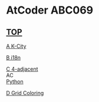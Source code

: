 # AtCoder ABC069  

## [TOP](https://atcoder.jp/contests/abc069)  

[A K-City](https://atcoder.jp/contests/abc069/tasks/abc069_a)   
[](https://atcoder.jp/contests/abc069/submissions/)  

[B i18n](https://atcoder.jp/contests/abc069/tasks/abc069_b)   
[](https://atcoder.jp/contests/abc069/submissions/)  

[C 4-adjacent](https://atcoder.jp/contests/abc069/tasks/arc080_a)   
AC  
[Python](https://atcoder.jp/contests/abc069/submissions/15542400)  

[D Grid Coloring](https://atcoder.jp/contests/abc069/tasks/arc080_b)   
[](https://atcoder.jp/contests/abc069/submissions/)  

